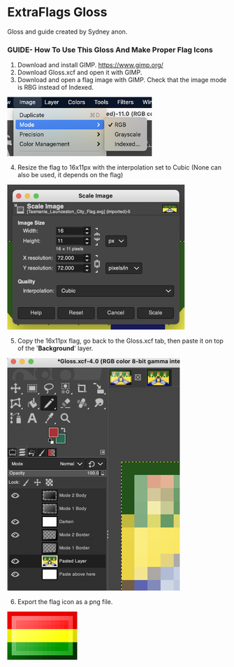 # ExtraFlags Gloss

Gloss and guide created by Sydney anon.

### GUIDE- How To Use This Gloss And Make Proper Flag Icons

1. Download and install GIMP. https://www.gimp.org/
2. Download Gloss.xcf and open it with GIMP.
3. Download and open a flag image with GIMP. Check that the image mode is RBG instead of Indexed.

![1](images/1.png)

4. Resize the flag to 16x11px with the interpolation set to Cubic (None can also be used, it depends on the flag)

![2](images/2.png)

5. Copy the 16x11px flag, go back to the Gloss.xcf tab, then paste it on top of the '**Background**' layer.

![3](images/3.png)

6. Export the flag icon as a png file.

![4](images/Bolivia.png)
